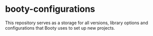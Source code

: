 # booty-configurations

This repository serves as a storage for all versions, library options and configurations that Booty uses to set up new projects.